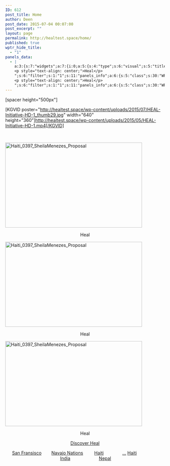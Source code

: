 ```yaml
---
ID: 612
post_title: Home
author: Deen
post_date: 2015-07-04 00:07:00
post_excerpt: ""
layout: page
permalink: http://healtest.space/home/
published: true
wptr_hide_title:
  - "1"
panels_data:
  - |
    a:3:{s:7:"widgets";a:7:{i:0;a:5:{s:4:"type";s:6:"visual";s:5:"title";s:0:"";s:4:"text";s:30:"<p>[spacer height="500px"]</p>";s:6:"filter";s:1:"1";s:11:"panels_info";a:6:{s:5:"class";s:30:"WP_Widget_Black_Studio_TinyMCE";s:3:"raw";b:0;s:4:"grid";i:0;s:4:"cell";i:0;s:2:"id";i:0;s:5:"style";a:1:{s:18:"background_display";s:4:"tile";}}}i:1;a:5:{s:4:"type";s:6:"visual";s:5:"title";s:0:"";s:4:"text";s:211:"<p>[KGVID poster="http://healtest.space/wp-content/uploads/2015/07/HEAL-Initiative-HD-1_thumb29.jpg" width="640" height="360"]http://healtest.space/wp-content/uploads/2015/05/HEAL-Initiative-HD-1.mp4[/KGVID]</p>";s:6:"filter";s:1:"1";s:11:"panels_info";a:5:{s:5:"class";s:30:"WP_Widget_Black_Studio_TinyMCE";s:4:"grid";i:1;s:4:"cell";i:0;s:2:"id";i:1;s:5:"style";a:2:{s:27:"background_image_attachment";b:0;s:18:"background_display";s:4:"tile";}}}i:2;a:5:{s:4:"type";s:6:"visual";s:5:"title";s:0:"";s:4:"text";s:366:"<p><a href="http://healtest.space/wp-content/uploads/2015/05/Haiti_0397_SheilaMenezes_Proposal.jpg"><img class="alignnone  wp-image-150 aligncenter" src="http://healtest.space/wp-content/uploads/2015/05/Haiti_0397_SheilaMenezes_Proposal-300x200.jpg" alt="Haiti_0397_SheilaMenezes_Proposal" width="432" height="269" /></a></p>
    <p style="text-align: center;">Heal</p>
    ";s:6:"filter";s:1:"1";s:11:"panels_info";a:6:{s:5:"class";s:30:"WP_Widget_Black_Studio_TinyMCE";s:3:"raw";b:0;s:4:"grid";i:2;s:4:"cell";i:0;s:2:"id";i:2;s:5:"style";a:1:{s:18:"background_display";s:4:"tile";}}}i:3;a:5:{s:4:"type";s:6:"visual";s:5:"title";s:0:"";s:4:"text";s:366:"<p><a href="http://healtest.space/wp-content/uploads/2015/05/Haiti_0397_SheilaMenezes_Proposal.jpg"><img class="alignnone  wp-image-150 aligncenter" src="http://healtest.space/wp-content/uploads/2015/05/Haiti_0397_SheilaMenezes_Proposal-300x200.jpg" alt="Haiti_0397_SheilaMenezes_Proposal" width="432" height="269" /></a></p>
    <p style="text-align: center;">Heal</p>
    ";s:6:"filter";s:1:"1";s:11:"panels_info";a:6:{s:5:"class";s:30:"WP_Widget_Black_Studio_TinyMCE";s:3:"raw";b:0;s:4:"grid";i:2;s:4:"cell";i:1;s:2:"id";i:3;s:5:"style";a:1:{s:18:"background_display";s:4:"tile";}}}i:4;a:5:{s:4:"type";s:6:"visual";s:5:"title";s:0:"";s:4:"text";s:364:"<p><a href="http://healtest.space/wp-content/uploads/2015/05/Haiti_0397_SheilaMenezes_Proposal.jpg"><img class="alignnone  wp-image-150 aligncenter" src="http://healtest.space/wp-content/uploads/2015/05/Haiti_0397_SheilaMenezes_Proposal-300x200.jpg" alt="Haiti_0397_SheilaMenezes_Proposal" width="432" height="269" /></a></p><p style="text-align: center;">Heal</p>";s:6:"filter";s:1:"1";s:11:"panels_info";a:6:{s:5:"class";s:30:"WP_Widget_Black_Studio_TinyMCE";s:3:"raw";b:0;s:4:"grid";i:2;s:4:"cell";i:2;s:2:"id";i:4;s:5:"style";a:1:{s:18:"background_display";s:4:"tile";}}}i:5;a:5:{s:4:"type";s:6:"visual";s:5:"title";s:0:"";s:4:"text";s:96:"<p style="text-align: center;"><a class="button secondary-button" href="/">Discover Heal</a></p>";s:6:"filter";s:1:"1";s:11:"panels_info";a:6:{s:5:"class";s:30:"WP_Widget_Black_Studio_TinyMCE";s:3:"raw";b:0;s:4:"grid";i:3;s:4:"cell";i:0;s:2:"id";i:5;s:5:"style";a:1:{s:18:"background_display";s:4:"tile";}}}i:6;a:5:{s:4:"type";s:6:"visual";s:5:"title";s:0:"";s:4:"text";s:542:"<p style="text-align: center;"><a class="button secondary-button" href="/">San Fransisco</a>        <a class="button secondary-button" href="/">Navajo Nations</a>         <a class="button secondary-button" href="/">Haiti</a>               <a class="button secondary-button" href="/">...</a><br /> <a class="button secondary-button" href="/">Haiti</a>                   <a class="button secondary-button" href="/">India</a>                       <a class="button secondary-button" href="/">Nepal</a></p>";s:6:"filter";s:1:"1";s:11:"panels_info";a:5:{s:5:"class";s:30:"WP_Widget_Black_Studio_TinyMCE";s:4:"grid";i:3;s:4:"cell";i:1;s:2:"id";i:6;s:5:"style";a:2:{s:27:"background_image_attachment";b:0;s:18:"background_display";s:4:"tile";}}}}s:5:"grids";a:4:{i:0;a:2:{s:5:"cells";i:1;s:5:"style";a:3:{s:11:"row_stretch";s:14:"full-stretched";s:27:"background_image_attachment";i:589;s:18:"background_display";s:5:"cover";}}i:1;a:2:{s:5:"cells";i:2;s:5:"style";a:3:{s:11:"row_stretch";s:14:"full-stretched";s:10:"background";s:7:"#ffffff";s:18:"background_display";s:4:"tile";}}i:2;a:2:{s:5:"cells";i:3;s:5:"style";a:0:{}}i:3;a:2:{s:5:"cells";i:2;s:5:"style";a:2:{s:11:"row_stretch";s:14:"full-stretched";s:18:"background_display";s:4:"tile";}}}s:10:"grid_cells";a:8:{i:0;a:2:{s:4:"grid";i:0;s:6:"weight";i:1;}i:1;a:2:{s:4:"grid";i:1;s:6:"weight";d:0.5;}i:2;a:2:{s:4:"grid";i:1;s:6:"weight";d:0.5;}i:3;a:2:{s:4:"grid";i:2;s:6:"weight";d:0.333333333333333314829616256247390992939472198486328125;}i:4;a:2:{s:4:"grid";i:2;s:6:"weight";d:0.333333333333333314829616256247390992939472198486328125;}i:5;a:2:{s:4:"grid";i:2;s:6:"weight";d:0.333333333333333314829616256247390992939472198486328125;}i:6;a:2:{s:4:"grid";i:3;s:6:"weight";d:0.5;}i:7;a:2:{s:4:"grid";i:3;s:6:"weight";d:0.5;}}}
---
```

[spacer height="500px"]

[KGVID poster="http://healtest.space/wp-content/uploads/2015/07/HEAL-Initiative-HD-1_thumb29.jpg" width="640" height="360"]http://healtest.space/wp-content/uploads/2015/05/HEAL-Initiative-HD-1.mp4[/KGVID]

&nbsp;

<a href="http://healtest.space/wp-content/uploads/2015/05/Haiti_0397_SheilaMenezes_Proposal.jpg"><img class="alignnone  wp-image-150 aligncenter" src="http://healtest.space/wp-content/uploads/2015/05/Haiti_0397_SheilaMenezes_Proposal-300x200.jpg" alt="Haiti_0397_SheilaMenezes_Proposal" width="432" height="269" /></a>
<p style="text-align: center;">Heal</p>
<a href="http://healtest.space/wp-content/uploads/2015/05/Haiti_0397_SheilaMenezes_Proposal.jpg"><img class="alignnone  wp-image-150 aligncenter" src="http://healtest.space/wp-content/uploads/2015/05/Haiti_0397_SheilaMenezes_Proposal-300x200.jpg" alt="Haiti_0397_SheilaMenezes_Proposal" width="432" height="269" /></a>
<p style="text-align: center;">Heal</p>
<a href="http://healtest.space/wp-content/uploads/2015/05/Haiti_0397_SheilaMenezes_Proposal.jpg"><img class="alignnone  wp-image-150 aligncenter" src="http://healtest.space/wp-content/uploads/2015/05/Haiti_0397_SheilaMenezes_Proposal-300x200.jpg" alt="Haiti_0397_SheilaMenezes_Proposal" width="432" height="269" /></a>
<p style="text-align: center;">Heal</p>
<p style="text-align: center;"><a class="button secondary-button" href="/">Discover Heal</a></p>
<p style="text-align: center;"><a class="button secondary-button" href="/">San Fransisco</a>        <a class="button secondary-button" href="/">Navajo Nations</a>         <a class="button secondary-button" href="/">Haiti</a>               <a class="button secondary-button" href="/">...</a>
<a class="button secondary-button" href="/">Haiti</a>                   <a class="button secondary-button" href="/">India</a>                       <a class="button secondary-button" href="/">Nepal</a></p>